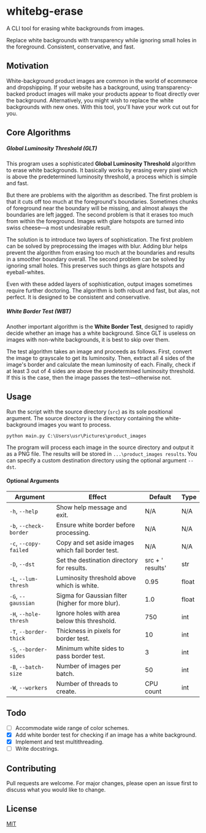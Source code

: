 # whitebg-erase
A CLI tool for erasing white backgrounds from images.

Replace white backgrounds with transparency while ignoring small holes in the foreground. Consistent, conservative, and fast.

## Motivation
White-background product images are common in the world of ecommerce and dropshipping. If your website has a background, using transparency-backed product images will make your products appear to float directly over the background. Alternatively, you might wish to replace the white backgrounds with new ones. With this tool, you'll have your work cut out for you.

## Core Algorithms
##### Global Luminosity Threshold (GLT)
This program uses a sophisticated **Global Luminosity Threshold** algorithm to erase white backgrounds. It basically works by erasing every pixel which is above the predetermined luminosity threshold, a process which is simple and fast.

But there are problems with the algorithm as described. The first problem is that it cuts off too much at the foreground's boundaries. Sometimes chunks of foreground near the boundary will be missing, and almost always the boundaries are left jagged. The second problem is that it erases too much from within the foreground. Images with glare hotspots are turned into swiss cheese&mdash;a most undesirable result.

The solution is to introduce two layers of sophistication. The first problem can be solved by preprocessing the images with blur. Adding blur helps prevent the algorithm from erasing too much at the boundaries and results in a smoother boundary overall. The second problem can be solved by ignoring small holes. This preserves such things as glare hotspots and eyeball-whites.

Even with these added layers of sophistication, output images sometimes require further doctoring. The algorithm is both robust and fast, but alas, not perfect. It is designed to be consistent and conservative.

##### White Border Test (WBT)
Another important algorithm is the **White Border Test**, designed to rapidly decide whether an image has a white background. Since GLT is useless on images with non-white backgrounds, it is best to skip over them.

The test algorithm takes an image and proceeds as follows. First, convert the image to grayscale to get its luminosity. Then, extract all 4 sides of the image's border and calculate the mean luminosity of each. Finally, check if at least 3 out of 4 sides are above the predetermined luminosity threshold. If this is the case, then the image passes the test&mdash;otherwise not.

## Usage
Run the script with the source directory (`src`) as its sole positional argument. The source directory is the directory containing the white-background images you want to process.

```shell
python main.py C:\Users\usr\Pictures\product_images
```

The program will process each image in the source directory and output it as a PNG file. The results will be stored in `...\product_images results`. You can specify a custom destination directory using the optional argument `--dst`.

#### Optional Arguments
| Argument               | Effect                                            | Default                  | Type  |
| ---------------------- | ------------------------------------------------- | ------------------------ | ----- |
| `-h`, `--help`         | Show help message and exit.                       | N/A                      | N/A   |
| `-b`, `--check-border` | Ensure white border before processing.            | N/A                      | N/A   |
| `-c`, `--copy-failed`  | Copy and set aside images which fail border test. | N/A                      | N/A   |
| `-D`, `--dst`          | Set the destination directory for results.        | src + ' results'         | str   |
| `-L`, `--lum-thresh`   | Luminosity threshold above which is white.        | 0.95                     | float |
| `-G`, `--gaussian`     | Sigma for Gaussian filter (higher for more blur). | 1.0                      | float |
| `-H`, `--hole-thresh`  | Ignore holes with area below this threshold.      | 750                      | int   |
| `-T`, `--border-thick` | Thickness in pixels for border test.              | 10                       | int   |
| `-S`, `--border-sides` | Minimum white sides to pass border test.          | 3                        | int   |
| `-B`, `--batch-size`   | Number of images per batch.                       | 50                       | int   |
| `-W`, `--workers`      | Number of threads to create.                      | CPU count                | int   |


## Todo
- [ ] Accommodate wide range of color schemes.
- [X] Add white border test for checking if an image has a white background.
- [X] Implement and test multithreading.
- [ ] Write docstrings.

## Contributing
Pull requests are welcome. For major changes, please open an issue first to discuss what you would like to change.

## License
[MIT](https://choosealicense.com/licenses/mit/)
